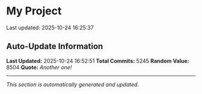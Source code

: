 # My Project


Last updated: 2025-10-24 16:25:37




































































































































































































































































































































































































































































































































































































































































































































































































































































































































































































































































































































































































































































































































































































































































































































































































































































































































































































































































































































































































































































































































































































































































































































































































































































































































































































































































































































































































































































































































































































































































































































































































































































































































































































































































































































































































































































































































































































































































































































































































































































































































































































































































































































































































































































































































































































































































































































































































































































































































































































































































































































































































































































































































































































































































































































































































































































































































































































































































## Auto-Update Information

**Last Updated:** 2025-10-24 16:52:51
**Total Commits:** 5245
**Random Value:** 8504
**Quote:** _Another one!_

---
_This section is automatically generated and updated._